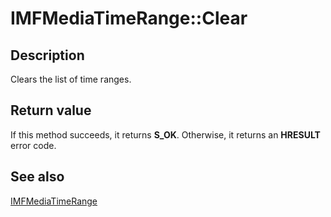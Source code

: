 # IMFMediaTimeRange::Clear

## Description

Clears the list of time ranges.

## Return value

If this method succeeds, it returns **S_OK**. Otherwise, it returns an **HRESULT** error code.

## See also

[IMFMediaTimeRange](https://learn.microsoft.com/windows/desktop/api/mfmediaengine/nn-mfmediaengine-imfmediatimerange)